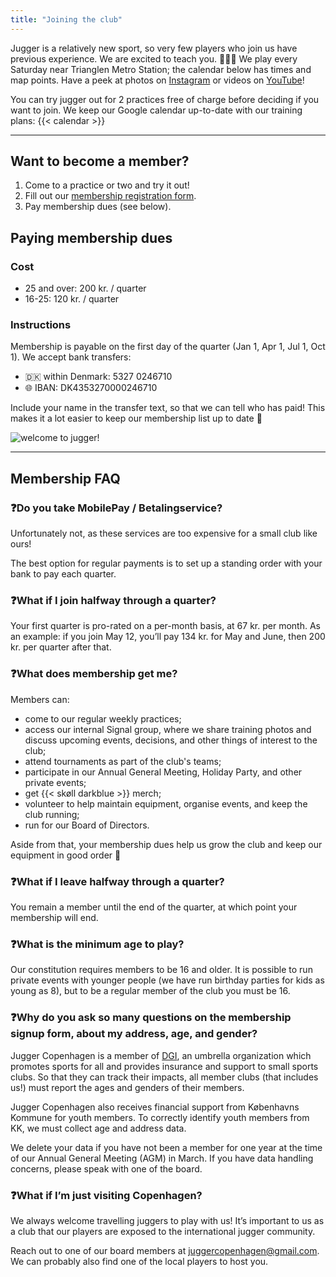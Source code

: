 ```yaml
---
title: "Joining the club"
---
```


Jugger is a relatively new sport, so very few players who join us have previous experience. We are excited to teach you. 🧑🏽‍🏫 We play every Saturday near Trianglen Metro Station; the calendar below has times and map points. Have a peek at photos on [Instagram](https://www.instagram.com/juggercph/) or videos on [YouTube](https://www.youtube.com/@JuggerCopenhagen/)!

You can try jugger out for 2 practices free of charge before deciding if you want to join. We keep our Google calendar up-to-date with our training plans:
{{< calendar >}}

---

## Want to become a member?

1. Come to a practice or two and try it out!
2. Fill out our [membership registration form](https://tinyurl.com/juggercphregistration).
3. Pay membership dues (see below).

## Paying membership dues

### Cost
* 25 and over: 200 kr. / quarter
* 16-25: 120 kr. / quarter

### Instructions
Membership is payable on the first day of the quarter (Jan 1, Apr 1, Jul 1, Oct 1).  We accept bank transfers:

* 🇩🇰 within Denmark: 5327 0246710
* 🌐 IBAN: DK4353270000246710

Include your name in the transfer text, so that we can tell who has paid!
This makes it a lot easier to keep our membership list up to date 🙂

![welcome to jugger!](/images/hug2.webp)

----

## Membership FAQ

### ❓Do you take MobilePay / Betalingservice?

Unfortunately not, as these services are too expensive for a small club like ours!

The best option for regular payments is to set up a standing order with your bank to pay each quarter.

### ❓What if I join halfway through a quarter?

Your first quarter is pro-rated on a per-month basis, at 67 kr. per month.  As an example: if you join May 12, you’ll pay 134 kr. for May and June, then 200 kr. per quarter after that.

### ❓What does membership get me?

Members can:

- come to our regular weekly practices;
- access our internal Signal group, where we share training photos and discuss upcoming events, decisions, and other things of interest to the club;
- attend tournaments as part of the club's teams;
- participate in our Annual General Meeting, Holiday Party, and other private events;
- get {{< skøll darkblue >}} merch;
- volunteer to help maintain equipment, organise events, and keep the club running;
- run for our Board of Directors.

Aside from that, your membership dues help us grow the club and keep our equipment in good order 💪

### ❓What if I leave halfway through a quarter?

You remain a member until the end of the quarter, at which point your membership will end.

### ❓What is the minimum age to play?

Our constitution requires members to be 16 and older. It is possible to run private events with younger people (we have run birthday parties for kids as young as 8), but to be a regular member of the club you must be 16.

### ❓Why do you ask so many questions on the membership signup form, about my address, age, and gender?

Jugger Copenhagen is a member of [DGI](https://dgi.dk/), an umbrella organization which promotes sports for all and provides insurance and support to small sports clubs. So that they can track their impacts, all member clubs (that includes us!) must report the ages and genders of their members.

Jugger Copenhagen also receives financial support from Københavns Kommune for youth members. To correctly identify youth members from KK, we must collect age and address data.

We delete your data if you have not been a member for one year at the time of our Annual General Meeting (AGM) in March. If you have data handling concerns, please speak with one of the board.

### ❓What if I’m just visiting Copenhagen?

We always welcome travelling juggers to play with us!  It’s important to us as a club that our players are exposed to the international jugger community.

Reach out to one of our board members at [juggercopenhagen@gmail.com](mailto:juggercopenhagen@gmail.com).  We can probably also find one of the local players to host you.
